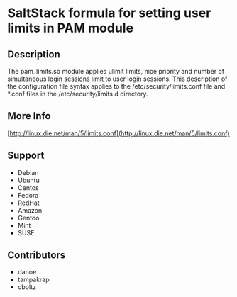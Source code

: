 # SaltStack formula for setting user limits in PAM module

## Description

The pam_limits.so module applies ulimit limits, nice priority and number of simultaneous login sessions
limit to user login sessions. This description of the configuration file syntax applies to the
/etc/security/limits.conf file and *.conf files in the /etc/security/limits.d directory.

## More Info

[http://linux.die.net/man/5/limits.conf](http://linux.die.net/man/5/limits.conf)

## Support

* Debian
* Ubuntu
* Centos
* Fedora
* RedHat
* Amazon
* Gentoo
* Mint
* SUSE

## Contributors

* danoe
* tampakrap
* cboltz

